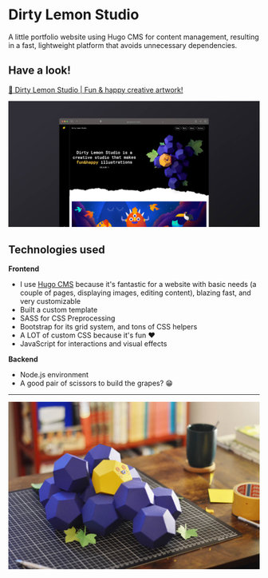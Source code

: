 # Dirty Lemon Studio

A little portfolio website using Hugo CMS for content management, resulting in a fast, lightweight platform that avoids unnecessary dependencies.

## Have a look!

[🍋 Dirty Lemon Studio | Fun & happy creative artwork!](https://dirtylemon.studio/)

![Dirty Lemon Studio | Homepage screenshot](resources/dirtylemon_screenshot.jpg)

## Technologies used
**Frontend**
- I use [Hugo CMS](https://gohugo.io/) because it's fantastic for a website with basic needs (a couple of pages, displaying images, editing content), blazing fast, and very customizable
- Built a custom template
- SASS for CSS Preprocessing 
- Bootstrap for its grid system, and tons of CSS helpers
- A LOT of custom CSS because it's fun ❤️
- JavaScript for interactions and visual effects

**Backend**
- Node.js environment
- A good pair of scissors to build the grapes? 😁

---

![Dirty Lemon Studio | Process picture](resources/dirtylemon_process-05.jpg)
